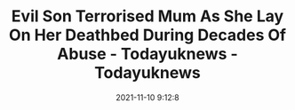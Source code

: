 ---
"title": "Evil Son Terrorised Mum As She Lay On Her Deathbed During Decades Of Abuse - Todayuknews - Todayuknews"
"date": "2021-11-10 9:12:8"
"feed_name": "GOOGLENEWSINDUSTRIAL"
"feed_website": "https://news.google.com/search?q=industrial%2Bincident&hl=en-US&gl=US&ceid=US:en"
"feed_rss": "https://news.google.com/rss/search?q=industrial%2Bincident&hl=en-US&gl=US&ceid=US:en"
"link": "https://todayuknews.com/us-news/evil-son-terrorised-mum-as-she-lay-on-her-deathbed-during-decades-of-abuse/"
"source": "{'href': 'https://todayuknews.com', 'title': 'Todayuknews'}"
"file": "_posts/2021-1-1-3b1dc0d804ee7a5f4d69d4a3d1833c94ad3683d9.md"
"accident": "0"
"drilling": "0"
"dead": "0"
"injured": "0"
"arrested": "0"
"place": "unknown place"
"where": "unknown site"
"causes": "unknown"
"place_uri": "unknown place"
---